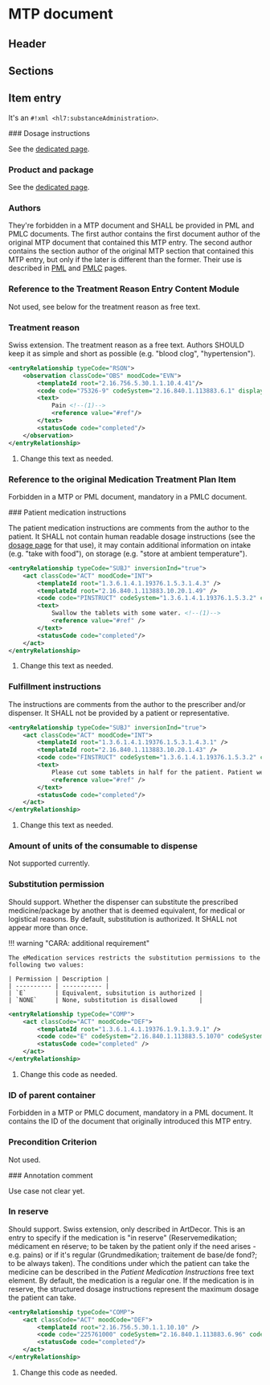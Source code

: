 # MTP document

## Header

## Sections

## Item entry

It's an `#!xml <hl7:substanceAdministration>`.

### Dosage instructions

See the [dedicated page](dosage.md).

### Product and package

See the [dedicated page](product.md).

### Authors

They're forbidden in a MTP document and SHALL be provided in PML and PMLC documents.
The first author contains the first document author of the original MTP document that contained this MTP entry.
The second author contains the section author of the original MTP section that contained this MTP entry, but only if the later is different than the former.
Their use is described in [PML](pml.md) and [PMLC](pmlc.md) pages.

### Reference to the Treatment Reason Entry Content Module

Not used, see below for the treatment reason as free text.

### Treatment reason

Swiss extension.
The treatment reason as a free text.
Authors SHOULD keep it as simple and short as possible (e.g. "blood clog", "hypertension").

```xml title="Example usage of the treatment reason"
<entryRelationship typeCode="RSON">
    <observation classCode="OBS" moodCode="EVN">
        <templateId root="2.16.756.5.30.1.1.10.4.41"/>
        <code code="75326-9" codeSystem="2.16.840.1.113883.6.1" displayName="Problem" codeSystemName="LOINC"/>
        <text>
            Pain <!--(1)-->
            <reference value="#ref"/>
        </text>
        <statusCode code="completed"/>
    </observation>
</entryRelationship>
```

  1.  Change this text as needed.

### Reference to the original Medication Treatment Plan Item

Forbidden in a MTP or PML document, mandatory in a PMLC document.

### Patient medication instructions

The patient medication instructions are comments from the author to the patient.
It SHALL not contain human readable dosage instructions (see the [dosage page](dosage.md) for that use), it may contain additional information on intake (e.g. "take with food"), on storage (e.g. "store at ambient temperature").

```xml title="Example usage of the patient medication instructions"
<entryRelationship typeCode="SUBJ" inversionInd="true">
    <act classCode="ACT" moodCode="INT">
        <templateId root="1.3.6.1.4.1.19376.1.5.3.1.4.3" />
        <templateId root="2.16.840.1.113883.10.20.1.49" />
        <code code="PINSTRUCT" codeSystem="1.3.6.1.4.1.19376.1.5.3.2" codeSystemName="IHEActCode" />
        <text>
            Swallow the tablets with some water. <!--(1)-->
            <reference value="#ref" />
        </text>
        <statusCode code="completed"/>
    </act>
</entryRelationship>
```

  1.  Change this text as needed.

### Fulfillment instructions

The instructions are comments from the author to the prescriber and/or dispenser.
It SHALL not be provided by a patient or representative.

```xml title="Example usage of the fulfillment instructions"
<entryRelationship typeCode="SUBJ" inversionInd="true">
    <act classCode="ACT" moodCode="INT">
        <templateId root="1.3.6.1.4.1.19376.1.5.3.1.4.3.1" />
        <templateId root="2.16.840.1.113883.10.20.1.43" />
        <code code="FINSTRUCT" codeSystem="1.3.6.1.4.1.19376.1.5.3.2" codeSystemName="IHEActCode" />
        <text>
            Please cut some tablets in half for the patient. Patient weights 67 kg. <!--(1)-->
            <reference value="#ref" />
        </text>
        <statusCode code="completed"/>
    </act>
</entryRelationship>
```

  1.  Change this text as needed.

### Amount of units of the consumable to dispense

Not supported currently.

### Substitution permission

<span class="should-support">Should support</span>.
Whether the dispenser can substitute the prescribed medicine/package by another that is deemed equivalent, for medical or logistical reasons.
By default, substitution is authorized.
It SHALL not appear more than once.

!!! warning "CARA: additional requirement"

    The eMedication services restricts the substitution permissions to the following two values:
    
    | Permission | Description |
    | ---------- | ----------- |
    | `E`        | Equivalent, subsitution is authorized |
    | `NONE`     | None, substitution is disallowed      |

```xml title="Example usage of the substitution permission"
<entryRelationship typeCode="COMP">
    <act classCode="ACT" moodCode="DEF">
        <templateId root="1.3.6.1.4.1.19376.1.9.1.3.9.1" />
        <code code="E" codeSystem="2.16.840.1.113883.5.1070" codeSystemName="Substance Admin Substitution" displayName="equivalent" /> <!--(1)-->
        <statusCode code="completed" />
    </act>
</entryRelationship>
```

  1.  Change this code as needed.

### ID of parent container

Forbidden in a MTP or PMLC document, mandatory in a PML document. It contains the ID of the document that originally introduced this MTP entry.

### Precondition Criterion

Not used.

### Annotation comment

Use case not clear yet.

### In reserve

<span class="should-support">Should support</span>. Swiss extension, only described in ArtDecor.
This is an entry to specify if the medication is "in reserve" (Reservemedikation; médicament en réserve; to be taken by the patient only if the need arises - e.g. pains) or if it's regular (Grundmedikation; traitement de base/de fond?; to be always taken).
The conditions under which the patient can take the medicine can be described in the _Patient Medication Instructions_ free text element.
By default, the medication is a regular one.
If the medication is in reserve, the structured dosage instructions represent the maximum dosage the patient can take.

```xml title="Example usage of the in reserve extension"
<entryRelationship typeCode="COMP">
    <act classCode="ACT" moodCode="DEF">
        <templateId root="2.16.756.5.30.1.1.10.10" />
        <code code="225761000" codeSystem="2.16.840.1.113883.6.96" codeSystemName="SNOMED Clinical Terms" displayName="As required (qualifier value)" /> <!--(1)-->
        <statusCode code="completed"/>
    </act>
</entryRelationship>
```

  1.  Change this code as needed.

<!-- TODO parties qui ne sont pas remplissables par le patient -->
